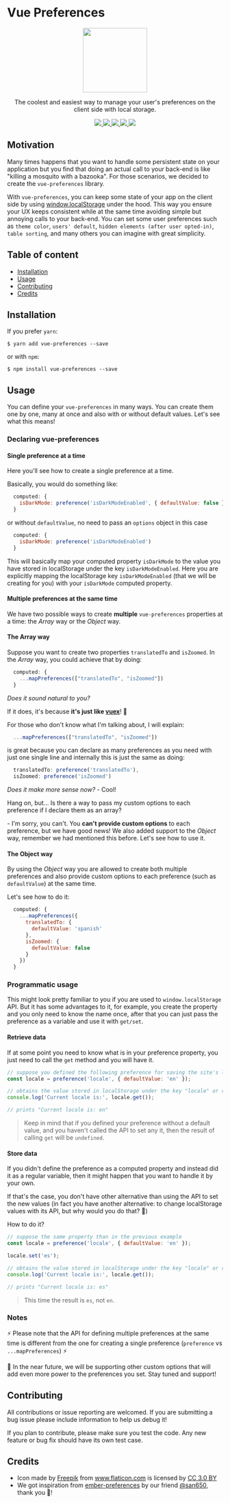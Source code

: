 # Vue Preferences

<p align="center">
  <img src="https://user-images.githubusercontent.com/11605133/56131403-aec11f00-5f5d-11e9-8df7-ce60eda7dfa7.png" height="150px">
  <p align="center">The coolest and easiest way to manage your user's preferences on the client side with local storage.<p>

  <p align="center">
    <a href="https://npmjs.org/package/vue-preferences">
      <img src="https://img.shields.io/npm/v/vue-preferences.svg" />
    </a>
    <a href="https://circleci.com/gh/streaver/vue-preferences/tree/master">
      <img src="https://circleci.com/gh/streaver/vue-preferences/tree/master.svg?style=shield" />
    </a>
    <a href="https://codeclimate.com/github/streaver/vue-preferences/maintainability">
      <img src="https://api.codeclimate.com/v1/badges/3e69b841f5089cb9b11c/maintainability" />
    </a>
    <a href="https://codeclimate.com/github/streaver/vue-preferences/test_coverage">
      <img src="https://api.codeclimate.com/v1/badges/3e69b841f5089cb9b11c/test_coverage" />
    </a>
    <a href="https://github.com/streaver/vue-preferences/blob/master/LICENSE">
      <img src="https://img.shields.io/github/license/streaver/vue-preferences.svg" />
    </a>
  </p>
</p>

## Motivation

Many times happens that you want to handle some persistent state on your application but you find that doing an actual call to your back-end is like "killing a mosquito with a bazooka". For those scenarios, we decided to create the `vue-preferences` library.

With `vue-preferences`, you can keep some state of your app on the client side by using [window.localStorage](https://developer.mozilla.org/en-US/docs/Web/API/Window/localStorage) under the hood. This way you ensure your UX keeps consistent while at the same time avoiding simple but annoying calls to your back-end. You can set some user preferences such as `theme color`, `users' default`, `hidden elements (after user opted-in)`, `table sorting`, and many others you can imagine with great simplicity.

## Table of content

* [Installation](#installation)
* [Usage](#usage)
* [Contributing](#contributing)
* [Credits](#credits)

## Installation

If you prefer `yarn`:

```
$ yarn add vue-preferences --save
```

or with `npm`:

```
$ npm install vue-preferences --save
```

## Usage

You can define your `vue-preferences` in many ways. You can create them one by one, many at once and also with or without default values. Let's see what this means!

### Declaring vue-preferences

#### Single preference at a time

Here you'll see how to create a single preference at a time.

Basically, you would do something like:

```js
  computed: {
    isDarkMode: preference('isDarkModeEnabled', { defaultValue: false })
  }
```

or without `defaultValue`, no need to pass an `options` object in this case

```js
  computed: {
    isDarkMode: preference('isDarkModeEnabled')
  }
```

This will basically map your computed property `isDarkMode` to the value you have stored in localStorage under the key `isDarkModeEnabled`.  Here you are explicitly mapping the localStorage key `isDarkModeEnabled` (that we will be creating for you) with your `isDarkMode` computed property.

#### Multiple preferences at the same time

We have two possible ways to create **multiple** `vue-preferences` properties at a time: the _Array_ way or the _Object_ way.

#### The Array way

Suppose you want to create two properties `translatedTo` and `isZoomed`. In the _Array_ way, you could achieve that by doing:

```js
  computed: {
    ...mapPreferences(["translatedTo", "isZoomed"])
  }
```

*Does it sound natural to you?*

If it does, it's because **it's just like [vuex](https://vuex.vuejs.org/guide/state.html)**! 🎉

For those who don't know what I'm talking about, I will explain:

```js
  ...mapPreferences(["translatedTo", "isZoomed"])
```

is great because you can declare as many preferences as you need with just one single line and internally this is just the same as doing:

```js
  translatedTo: preference('translatedTo'),
  isZoomed: preference('isZoomed')
```

*Does it make more sense now?* - Cool!

Hang on, but... Is there a way to pass my custom options to each preference if I declare them as an array?

\- I'm sorry, you can't. You **can't provide custom options** to each preference, but we have good news! We also added support to the _Object_ way, remember we had mentioned this before. Let's see how to use it.

#### The Object way

By using the _Object_ way you are allowed to create both multiple preferences and also provide custom options to each preference (such as `defaultValue`) at the same time.

Let's see how to do it:

```js
  computed: {
    ...mapPreferences({
      translatedTo: {
        defaultValue: 'spanish'
      },
      isZoomed: {
        defaultValue: false
      }
    })
  }
```

### Programmatic usage

This might look pretty familiar to you if you are used to `window.localStorage` API. But it has some advantages to it, for example, you create the property and you only need to know the name once, after that you can just pass the preference as a variable and use it with `get/set`.

#### Retrieve data

If at some point you need to know what is in your preference property, you just need to call the `get` method and you will have it.

```js
// suppose you defined the following preference for saving the site's locale
const locale = preference('locale', { defaultValue: 'en' });

// obtains the value stored in localStorage under the key "locale" or returns default: "en"
console.log('Current locale is:', locale.get());

// prints "Current locale is: en"
```

> Keep in mind that if you defined your preference without a default value, and you haven't called the API to set any it, then the result of calling `get` will be `undefined`.

#### Store data

If you didn't define the preference as a computed property and instead did it as a regular variable, then it might happen that you want to handle it by your own.

If that's the case, you don't have other alternative than using the API to set the new values (in fact you have another alternative: to change localStorage values with its API, but why would you do that? 🤭)

How to do it?

```js
// suppose the same property than in the previous example
const locale = preference('locale', { defaultValue: 'en' });

locale.set('es');

// obtains the value stored in localStorage under the key "locale" or returns default: "en"
console.log('Current locale is:', locale.get());

// prints "Current locale is: es"
```

> This time the result is `es`, not `en`.

### Notes

⚡ Please note that the API for defining multiple preferences at the same time is different from the one for creating a single preference (`preference` vs `...mapPreferences`) ⚡

🚀 In the near future, we will be supporting other custom options that will add even more power to the preferences you set. Stay tuned and support!

## Contributing

All contributions or issue reporting are welcomed. If you are submitting a bug issue please include information to help us debug it!

If you plan to contribute, please make sure you test the code. Any new feature or bug fix should have its own test case.

## Credits

- <div>Icon made by <a href="https://www.freepik.com/" title="Freepik">Freepik</a> from <a href="https://www.flaticon.com/" 			    title="Flaticon">www.flaticon.com</a> is licensed by <a href="http://creativecommons.org/licenses/by/3.0/" 			    title="Creative Commons BY 3.0" target="_blank">CC 3.0 BY</a></div>
- We got inspiration from [ember-preferences](https://github.com/san650/ember-preferences) by our friend [@san650](https://github.com/san650), thank you 🎉!
